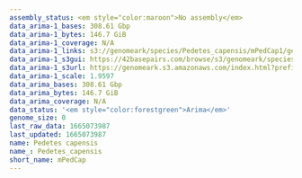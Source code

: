 ```yaml
---
assembly_status: <em style="color:maroon">No assembly</em>
data_arima-1_bases: 308.61 Gbp
data_arima-1_bytes: 146.7 GiB
data_arima-1_coverage: N/A
data_arima-1_links: s3://genomeark/species/Pedetes_capensis/mPedCap1/genomic_data/arima/<br>
data_arima-1_s3gui: https://42basepairs.com/browse/s3/genomeark/species/Pedetes_capensis/mPedCap1/genomic_data/arima/
data_arima-1_s3url: https://genomeark.s3.amazonaws.com/index.html?prefix=species/Pedetes_capensis/mPedCap1/genomic_data/arima/
data_arima-1_scale: 1.9597
data_arima_bases: 308.61 Gbp
data_arima_bytes: 146.7 GiB
data_arima_coverage: N/A
data_status: '<em style="color:forestgreen">Arima</em>'
genome_size: 0
last_raw_data: 1665073987
last_updated: 1665073987
name: Pedetes capensis
name_: Pedetes_capensis
short_name: mPedCap
---
```

